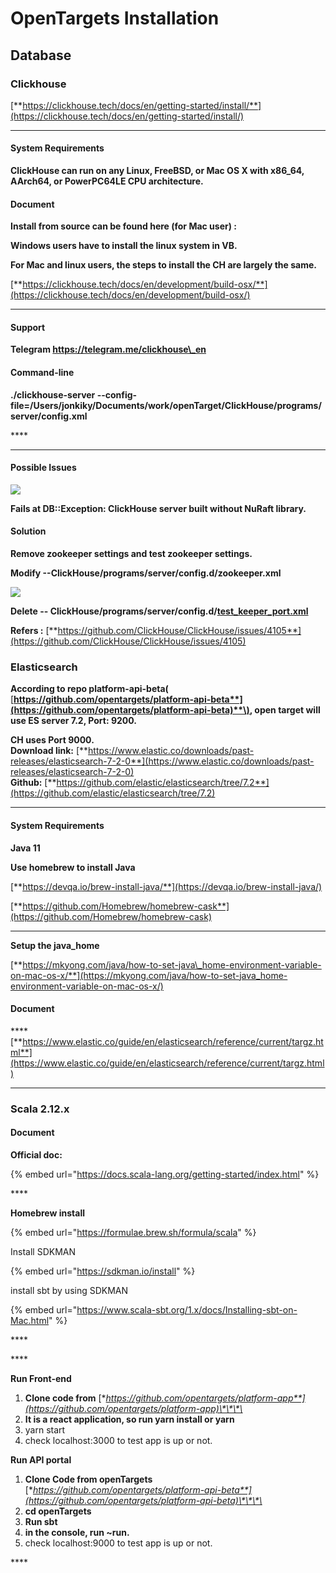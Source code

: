 # OpenTargets Installation

## **Database** 

### **Clickhouse** 

[**https://clickhouse.tech/docs/en/getting-started/install/**](https://clickhouse.tech/docs/en/getting-started/install/)   
****

#### **System Requirements** 

**ClickHouse can run on any Linux, FreeBSD, or Mac OS X with x86\_64, AArch64, or PowerPC64LE CPU architecture.**

#### **Document**

**Install from source can be found here \(for Mac user\) :** 

**Windows users have to install the linux system in VB.**

**For Mac and linux users, the steps to install the CH are largely the same.** 

[**https://clickhouse.tech/docs/en/development/build-osx/**](https://clickhouse.tech/docs/en/development/build-osx/)  
****

#### **Support**

**Telegram  https://telegram.me/clickhouse\_en**  


#### **Command-line** 

**./clickhouse-server --config-file=/Users/jonkiky/Documents/work/openTarget/ClickHouse/programs/server/config.xml**

\*\*\*\*

  
****

#### **Possible Issues** 

![](https://lh5.googleusercontent.com/2IpyormoZPisU-Z_eSWHZQ_Cuin8xkT8z430BKkY_lrblRQAiXZ2o-oVUoVb9UYxOt4SfodYvZ6rNXo_GbKzxmolxjnXjadtA2MW7R6v---6Zp_mhd1H43ixqimCbft17K4M6Ov7)

**Fails at  DB::Exception: ClickHouse server built without NuRaft library.**  


#### **Solution**

**Remove zookeeper settings and test zookeeper settings.**  

**Modify --ClickHouse/programs/server/config.d/zookeeper.xml**

![](https://lh5.googleusercontent.com/D02sDz_RuMapR9qdi9ktHGpTqD2dyaaosTXcVf2F9oIjuWx3D0RT0toYLJ8efL0SHwTbRMm5W6hXx4OCfckVKQ4Oytc639uRK4l4tbhhvbJRVocUPWfDl8xRo7cb_dIdIgUQJRQT)

**Delete -- ClickHouse/programs/server/config.d/**[**test\_keeper\_port.xml**](https://github.com/ClickHouse/ClickHouse/blob/master/programs/server/config.d/test_keeper_port.xml)

**Refers :** [**https://github.com/ClickHouse/ClickHouse/issues/4105**](https://github.com/ClickHouse/ClickHouse/issues/4105)

### **Elasticsearch**

**According to repo platform-api-beta\(** [**https://github.com/opentargets/platform-api-beta**](https://github.com/opentargets/platform-api-beta)**\), open target will use ES server 7.2, Port: 9200.** 

**CH uses Port 9000.   
Download link:** [**https://www.elastic.co/downloads/past-releases/elasticsearch-7-2-0**](https://www.elastic.co/downloads/past-releases/elasticsearch-7-2-0)  
**Github:** [**https://github.com/elastic/elasticsearch/tree/7.2**](https://github.com/elastic/elasticsearch/tree/7.2)   
****

#### **System Requirements** 

 **Java 11** 

**Use homebrew to install Java** 

[**https://devqa.io/brew-install-java/**](https://devqa.io/brew-install-java/)

[**https://github.com/Homebrew/homebrew-cask**](https://github.com/Homebrew/homebrew-cask)  
****

**Setup the java\_home** 

[**https://mkyong.com/java/how-to-set-java\_home-environment-variable-on-mac-os-x/**](https://mkyong.com/java/how-to-set-java_home-environment-variable-on-mac-os-x/)

#### **Document** 

\*\*\*\*[**https://www.elastic.co/guide/en/elasticsearch/reference/current/targz.html**](https://www.elastic.co/guide/en/elasticsearch/reference/current/targz.html)  
****

### **Scala 2.12.x** 

#### **Document**

**Official doc:**

{% embed url="https://docs.scala-lang.org/getting-started/index.html" %}

\*\*\*\*

**Homebrew install** 

{% embed url="https://formulae.brew.sh/formula/scala" %}

Install SDKMAN

{% embed url="https://sdkman.io/install" %}



install sbt by using SDKMAN

{% embed url="https://www.scala-sbt.org/1.x/docs/Installing-sbt-on-Mac.html" %}

\*\*\*\*

\*\*\*\*

**Run Front-end** 

1. **Clone code from** [**https://github.com/opentargets/platform-app**](https://github.com/opentargets/platform-app)\*\*\*\*
2.  **It is a react application, so run yarn install or yarn**
3. yarn start 
4. check localhost:3000 to test app is up or not. 

**Run API portal**

1. **Clone  Code from openTargets** [**https://github.com/opentargets/platform-api-beta**](https://github.com/opentargets/platform-api-beta)\*\*\*\*
2. **cd openTargets**
3. **Run sbt**
4. **in the console, run ~run.** 
5. check localhost:9000 to test app is up or not. 







\*\*\*\*

